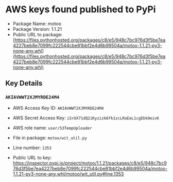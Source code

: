 # AWS keys found published to PyPi

* Package Name: motoo
* Package Version: 1.1.21
* Public URL to package: [https://files.pythonhosted.org/packages/c8/e5/948c7bc976d3f5be7ea4227beb8e7099fc222544cbe81bbf2e4d6b99504a/motoo-1.1.21-py3-none-any.whl](https://files.pythonhosted.org/packages/c8/e5/948c7bc976d3f5be7ea4227beb8e7099fc222544cbe81bbf2e4d6b99504a/motoo-1.1.21-py3-none-any.whl)

## Key Details

### `AKIAVWWT2XJMYRDE24M4`

* AWS Access Key ID: `AKIAVWWT2XJMYRDE24M4`
* AWS Secret Access Key: `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` 
* AWS role name: `user/S3TempUploader`
* File in package: `motoo/wit_util.py`
* Line number: `1353`

* Public URL to key: https://inspector.pypi.io/project/motoo/1.1.21/packages/c8/e5/948c7bc976d3f5be7ea4227beb8e7099fc222544cbe81bbf2e4d6b99504a/motoo-1.1.21-py3-none-any.whl/motoo/wit_util.py#line.1353


